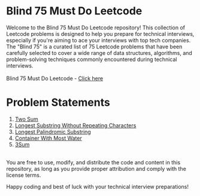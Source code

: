 # Blind 75 Must Do Leetcode

Welcome to the Blind 75 Must Do Leetcode repository! This collection of Leetcode problems is designed to help you prepare for technical interviews, especially if you're aiming to ace your interviews with top tech companies. The "Blind 75" is a curated list of 75 Leetcode problems that have been carefully selected to cover a wide range of data structures, algorithms, and problem-solving techniques commonly encountered during technical interviews.<br><br>
Blind 75 Must Do Leetcode - [Click here](https://leetcode.com/list/xi4ci4ig/)

# Problem Statements
1. [Two Sum](https://leetcode.com/problems/two-sum/?envType=list&envId=poxu4l93)<br>
2. [Longest Substring Without Repeating Characters](https://leetcode.com/problems/longest-substring-without-repeating-characters/?envType=list&envId=xi4ci4ig)<br>
3. [Longest Palindromic Substring](https://leetcode.com/problems/longest-palindromic-substring/?envType=list&envId=xi4ci4ig)<br>
4. [Container With Most Water](https://leetcode.com/problems/container-with-most-water/?envType=list&envId=poxu4l93)<br>
5. [3Sum](https://github.com/007-Shivam/Blind_75_Must_Do_Leetcode)<br><br>



You are free to use, modify, and distribute the code and content in this repository, as long as you provide proper attribution and comply with the license terms.

Happy coding and best of luck with your technical interview preparations!
